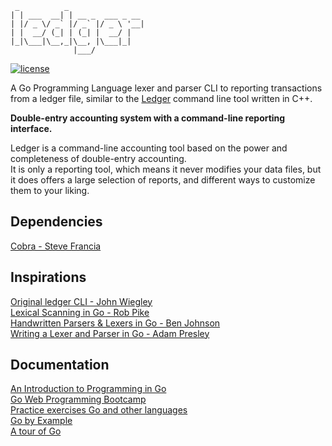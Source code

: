 
```
 _          _    
| | ___  __| | __ _  ___ _ __      
| |/ _ \/ _` |/ _` |/ _ \ '__|  
| |  __/ (_| | (_| |  __/ |  
|_|\___|\__,_|\__, |\___|_|  
              |___/  
```

[![license](http://img.shields.io/badge/license-MIT-blue.svg)](https://raw.githubusercontent.com/deild/ledger/master/LICENSE)

A Go Programming Language lexer and parser CLI to reporting transactions from a ledger file, 
similar to the [Ledger](http://ledger-cli.org) command line tool written in C++.

**Double-entry accounting system with a command-line reporting interface.**

Ledger is a command-line accounting tool based on the power and completeness of double-entry accounting.  
It is only a reporting tool, which means it never modifies your data files,
but it does offers a large selection of reports, and different ways to customize them to your liking.


## Dependencies

[Cobra - Steve Francia](http://www.github.com/spf13/cobra)  

## Inspirations

[Original ledger CLI - John Wiegley](http://ledger-cli.org)  
[Lexical Scanning in Go - Rob Pike](https://www.youtube.com/watch?v=HxaD_trXwRE&feature=youtu.be)  
[Handwritten Parsers & Lexers in Go - Ben Johnson](https://blog.gopheracademy.com/advent-2014/parsers-lexers/)  
[Writing a Lexer and Parser in Go - Adam Presley](http://adampresley.com/2015/04/12/writing-a-lexer-and-parser-in-go-part-1.html)  

## Documentation

[An Introduction to Programming in Go](http://www.golang-book.com/books/intro)  
[Go Web Programming Bootcamp](http://www.golang-book.com/guides/bootcamp)  
[Practice exercises Go and other languages](http://exercism.io/languages/go)  
[Go by Example](https://gobyexample.com)  
[A tour of Go](http://tour.golang.org/basics/1)